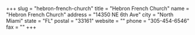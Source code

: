 +++
slug = "hebron-french-church"
title = "Hebron French Church"
name = "Hebron French Church"
address = "14350 NE 6th Ave"
city = "North Miami"
state = "FL"
postal = "33161"
website = ""
phone = "305-454-6546"
fax = ""
+++
